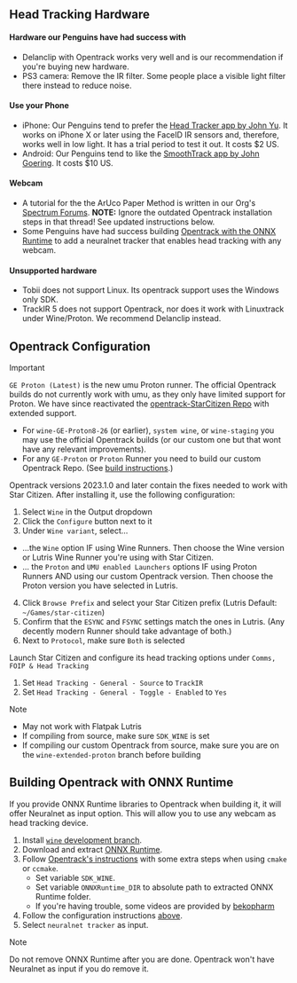 ## Head Tracking Hardware

#### Hardware our Penguins have had success with
- Delanclip with Opentrack works very well and is our recommendation if you're buying new hardware.
- PS3 camera: Remove the IR filter. Some people place a visible light filter there instead to reduce noise.

#### Use your Phone
- iPhone: Our Penguins tend to prefer the [Head Tracker app by John Yu](https://apps.apple.com/us/app/head-tracker/id1527710071). It works on iPhone X or later using the FaceID IR sensors and, therefore, works well in low light. It has a trial period to test it out. It costs $2 US.
- Android: Our Penguins tend to like the [SmoothTrack app by John Goering](https://play.google.com/store/apps/details?id=com.epaga.smoothtrack&gl=US). It costs $10 US.

#### Webcam
- A tutorial for the the ArUco Paper Method is written in our Org's [Spectrum Forums](https://robertsspaceindustries.com/spectrum/community/LUG/forum/194647/thread/tutorial-opentrack-aruco-for-star-citizen-via-lutr). **NOTE:** Ignore the outdated Opentrack installation steps in that thread! See updated instructions below.
- Some Penguins have had success building [Opentrack with the ONNX Runtime](#building-opentrack-with-onnx-runtime) to add a neuralnet tracker that enables head tracking with any webcam.

#### Unsupported hardware
- Tobii does not support Linux. Its opentrack support uses the Windows only SDK.
- TrackIR 5 does not support Opentrack, nor does it work with Linuxtrack under Wine/Proton. We recommend Delanclip instead.


## Opentrack Configuration
> [!important]
> `GE Proton (Latest)` is the new umu Proton runner. The official Opentrack builds do not currently work with umu, as they only have limited support for Proton. We have since reactivated the [opentrack-StarCitizen Repo](https://github.com/Priton-CE/opentrack-StarCitizen) with extended support.
> 
> - For `wine-GE-Proton8-26` (or earlier), `system wine`, or `wine-staging` you may use the official Opentrack builds (or our custom one but that wont have any relevant improvements).
> - For any `GE-Proton` or `Proton` Runner you need to build our custom Opentrack Repo. (See [build instructions](https://github.com/Priton-CE/opentrack-StarCitizen?tab=readme-ov-file#building-from-source).)

Opentrack versions 2023.1.0 and later contain the fixes needed to work with Star Citizen. After installing it, use the following configuration:

1. Select `Wine` in the Output dropdown
2. Click the `Configure` button next to it
3. Under `Wine variant`, select...
  - ...the `Wine` option IF using Wine Runners. Then choose the Wine version or Lutris Wine Runner you're using with Star Citizen.
  - ... the `Proton` and `UMU enabled Launchers` options IF using Proton Runners AND using our custom Opentrack version. Then choose the Proton version you have selected in Lutris.
4. Click `Browse Prefix` and select your Star Citizen prefix (Lutris Default: `~/Games/star-citizen`)
5. Confirm that the `ESYNC` and `FSYNC` settings match the ones in Lutris. (Any decently modern Runner should take advantage of both.)
6. Next to `Protocol`, make sure `Both` is selected

Launch Star Citizen and configure its head tracking options under `Comms, FOIP & Head Tracking`
1. Set `Head Tracking - General - Source` to `TrackIR`
2. Set `Head Tracking - General - Toggle - Enabled` to `Yes`  

> [!note]
> - May not work with Flatpak Lutris
> - If compiling from source, make sure `SDK_WINE` is set
> - If compiling our custom Opentrack from source, make sure you are on the `wine-extended-proton` branch before building
## Building Opentrack with ONNX Runtime
If you provide ONNX Runtime libraries to Opentrack when building it, it will offer Neuralnet as input option. This will allow you to use any webcam as head tracking device.

1. Install [`wine` development branch](https://wiki.winehq.org/Download).
2. Download and extract [ONNX Runtime](https://github.com/microsoft/onnxruntime/releases).
3. Follow [Opentrack's instructions](https://github.com/opentrack/opentrack/wiki/Building-on-Linux) with some extra steps when using `cmake` or `ccmake`.
    - Set variable `SDK_WINE`.
    - Set variable `ONNXRuntime_DIR` to absolute path to extracted ONNX Runtime folder.
    - If you're having trouble, some videos are provided by [bekopharm](https://linux.simpit.dev/systems/opentrack/)
4. Follow the configuration instructions [above](#opentrack-configuration).
5. Select `neuralnet tracker` as input.
> [!note]
> Do not remove ONNX Runtime after you are done. Opentrack won't have Neuralnet as input if you do remove it.
